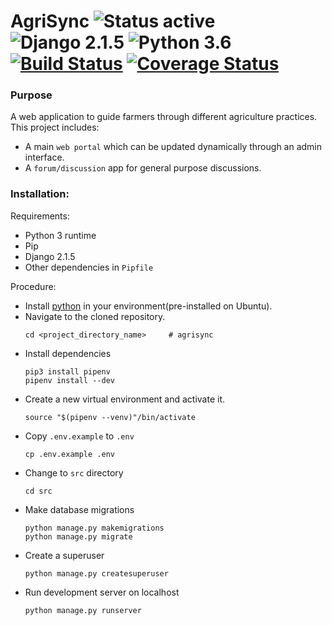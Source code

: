 # AgriSync ![Status active](https://img.shields.io/badge/Status-active%20development-2eb3c1.svg) ![Django 2.1.5](https://img.shields.io/badge/Django-2.1.5-green.svg) ![Python 3.6](https://img.shields.io/badge/Python-3.6-blue.svg) [ ![Build Status](https://api.travis-ci.com/hirenchalodiya1/agrisync.svg?branch=master)](https://github.com/hirenchalodiya1/agrisync/) [![Coverage Status](https://coveralls.io/repos/github/hirenchalodiya1/agrisync/badge.svg)](https://coveralls.io/github/hirenchalodiya1/agrisync)

### Purpose

A web application to guide farmers through different agriculture practices.
This project includes:
- A main `web portal` which can be updated dynamically through an admin interface.
- A `forum/discussion` app for general purpose discussions.

### Installation:
Requirements:
- Python 3 runtime
- Pip
- Django 2.1.5
- Other dependencies in `Pipfile`

Procedure:

- Install [python](https://www.python.org/downloads/) in your environment(pre-installed on Ubuntu).
- Navigate to the cloned repository.
    ```
    cd <project_directory_name>     # agrisync
    ```
- Install dependencies
    ```
    pip3 install pipenv
    pipenv install --dev
    ```
- Create a new virtual environment and activate it.
    ```
    source "$(pipenv --venv)"/bin/activate
    ```
- Copy `.env.example` to `.env`
    ```
    cp .env.example .env
    ```
- Change to `src` directory
    ```
    cd src
    ```
- Make database migrations
    ```
    python manage.py makemigrations 
    python manage.py migrate 
    ```
- Create a superuser
    ```
    python manage.py createsuperuser 
    ```
- Run development server on localhost
    ```
    python manage.py runserver 
    ```
